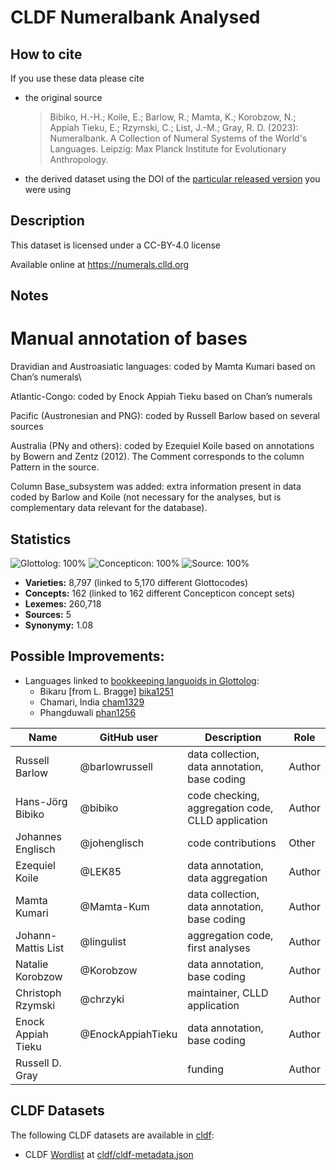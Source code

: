 # CLDF Numeralbank Analysed

## How to cite

If you use these data please cite
- the original source
  > Bibiko, H.-H.; Koile, E.; Barlow, R.; Mamta, K.; Korobzow, N.; Appiah Tieku, E.; Rzymski, C.; List, J.-M.; Gray, R. D. (2023): Numeralbank. A Collection of Numeral Systems of the World's Languages. Leipzig: Max Planck Institute for Evolutionary Anthropology.
- the derived dataset using the DOI of the [particular released version](../../releases/) you were using

## Description


This dataset is licensed under a CC-BY-4.0 license

Available online at https://numerals.clld.org

## Notes

# Manual annotation of bases

Dravidian and Austroasiatic languages: coded by Mamta Kumari based on Chan’s numerals\

Atlantic-Congo: coded by Enock Appiah Tieku based on Chan’s numerals

Pacific (Austronesian and PNG): coded by Russell Barlow based on several sources

Australia (PNy and others): coded by Ezequiel Koile based on annotations by Bowern and Zentz (2012). The Comment corresponds to the column Pattern in the source.

Column Base_subsystem was added: extra information present in data coded by Barlow and Koile (not necessary for the analyses, but is complementary data relevant for the database).



## Statistics


![Glottolog: 100%](https://img.shields.io/badge/Glottolog-100%25-brightgreen.svg "Glottolog: 100%")
![Concepticon: 100%](https://img.shields.io/badge/Concepticon-100%25-brightgreen.svg "Concepticon: 100%")
![Source: 100%](https://img.shields.io/badge/Source-100%25-brightgreen.svg "Source: 100%")

- **Varieties:** 8,797 (linked to 5,170 different Glottocodes)
- **Concepts:** 162 (linked to 162 different Concepticon concept sets)
- **Lexemes:** 260,718
- **Sources:** 5
- **Synonymy:** 1.08

## Possible Improvements:

- Languages linked to [bookkeeping languoids in Glottolog](http://glottolog.org/glottolog/glottologinformation#bookkeepinglanguoids):
  - Bikaru [from L. Bragge] [bika1251](http://glottolog.org/resource/languoid/id/bika1251)
  - Chamari, India [cham1329](http://glottolog.org/resource/languoid/id/cham1329)
  - Phangduwali [phan1256](http://glottolog.org/resource/languoid/id/phan1256)



Name               | GitHub user | Description               | Role
---                | ---         | ---                       | ---
Russell Barlow | @barlowrussell | data collection, data annotation, base coding | Author
Hans-Jörg Bibiko  | @bibiko | code checking, aggregation code, CLLD application | Author
Johannes Englisch  | @johenglisch | code contributions | Other
Ezequiel Koile | @LEK85 | data annotation, data aggregation | Author
Mamta Kumari | @Mamta-Kum | data collection, data annotation, base coding | Author
Johann-Mattis List | @lingulist  | aggregation code, first analyses | Author
Natalie Korobzow | @Korobzow | data annotation, base coding | Author
Christoph Rzymski | @chrzyki | maintainer, CLLD application | Author
Enock Appiah Tieku | @EnockAppiahTieku | data annotation, base coding | Author
Russell D. Gray | | funding | Author





## CLDF Datasets

The following CLDF datasets are available in [cldf](cldf):

- CLDF [Wordlist](https://github.com/cldf/cldf/tree/master/modules/Wordlist) at [cldf/cldf-metadata.json](cldf/cldf-metadata.json)